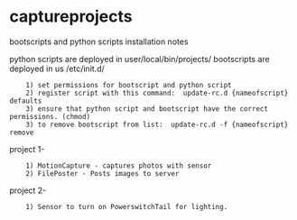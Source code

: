 captureprojects
===============
bootscripts and python scripts installation notes

python scripts are deployed in user/local/bin/projects/
bootscripts are deployed in us /etc/init.d/

		1) set permissions for bootscript and python script
		2) register script with this command:  update-rc.d {nameofscript} defaults 
		3) ensure that python script and bootscript have the correct permissions. (chmod)
		3) to remove bootscript from list:  update-rc.d -f {nameofscript} remove
		
project 1-

		1) MotionCapture - captures photos with sensor
		2) FilePoster - Posts images to server
		
project 2-

		1) Sensor to turn on PowerswitchTail for lighting.   


